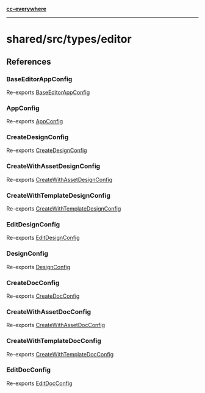 [**cc-everywhere**](../../../../index.md)

***

# shared/src/types/editor

## References

### BaseEditorAppConfig

Re-exports [BaseEditorAppConfig](app-config-types/interfaces/base-editor-app-config.md)

<HorizontalLine />

### AppConfig

Re-exports [AppConfig](app-config-types/type-aliases/app-config.md)

<HorizontalLine />

### CreateDesignConfig

Re-exports [CreateDesignConfig](design-config-types/interfaces/create-design-config.md)

<HorizontalLine />

### CreateWithAssetDesignConfig

Re-exports [CreateWithAssetDesignConfig](design-config-types/interfaces/create-with-asset-design-config.md)

<HorizontalLine />

### CreateWithTemplateDesignConfig

Re-exports [CreateWithTemplateDesignConfig](design-config-types/interfaces/create-with-template-design-config.md)

<HorizontalLine />

### EditDesignConfig

Re-exports [EditDesignConfig](design-config-types/interfaces/edit-design-config.md)

<HorizontalLine />

### DesignConfig

Re-exports [DesignConfig](design-config-types/type-aliases/design-config.md)

<HorizontalLine />

### CreateDocConfig

Re-exports [CreateDocConfig](doc-config-types/interfaces/create-doc-config.md)

<HorizontalLine />

### CreateWithAssetDocConfig

Re-exports [CreateWithAssetDocConfig](doc-config-types/interfaces/create-with-asset-doc-config.md)

<HorizontalLine />

### CreateWithTemplateDocConfig

Re-exports [CreateWithTemplateDocConfig](doc-config-types/interfaces/create-with-template-doc-config.md)

<HorizontalLine />

### EditDocConfig

Re-exports [EditDocConfig](doc-config-types/interfaces/edit-doc-config.md)

